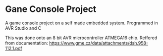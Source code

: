 # Gane Console Project

A game console project on a self made embedded system.
Programmed in AVR Studio and C

This was done onto an 8 bit AVR microcontroller ATMEGA16 chip.
Reffered from documentation: https://www.gme.cz/data/attachments/dsh.958-112.1.pdf
